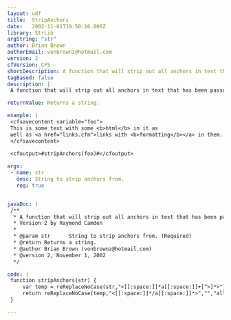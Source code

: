 ```yaml
---
layout: udf
title:  StripAnchors
date:   2002-11-01T19:50:16.000Z
library: StrLib
argString: "str"
author: Brian Brown
authorEmail: vonbrownz@hotmail.com
version: 2
cfVersion: CF5
shortDescription: A function that will strip out all anchors in text that has been passed as an argument.
tagBased: false
description: |
 A function that will strip out all anchors in text that has been passed as an argument to the function.

returnValue: Returns a string.

example: |
 <cfsavecontent variable="foo">
 This is some text with some <b>html</b> in it as
 well as <a href="links.cfm">links with <b>formatting</b></a> in them.
 </cfsavecontent>
 
 <cfoutput>#stripAnchors(foo)#</cfoutput>

args:
 - name: str
   desc: String to strip anchors from.
   req: true


javaDoc: |
 /**
  * A function that will strip out all anchors in text that has been passed as an argument.
  * Version 2 by Raymond Camden
  * 
  * @param str      String to strip anchors from. (Required)
  * @return Returns a string. 
  * @author Brian Brown (vonbrownz@hotmail.com) 
  * @version 2, November 1, 2002 
  */

code: |
 function stripAnchors(str) {
     var temp = reReplaceNoCase(str,"<[[:space:]]*a[[:space:]]+[^>]*>","","all");
     return reReplaceNoCase(temp,"<[[:space:]]*/a[[:space:]]*>","","all");
 }

---
```


